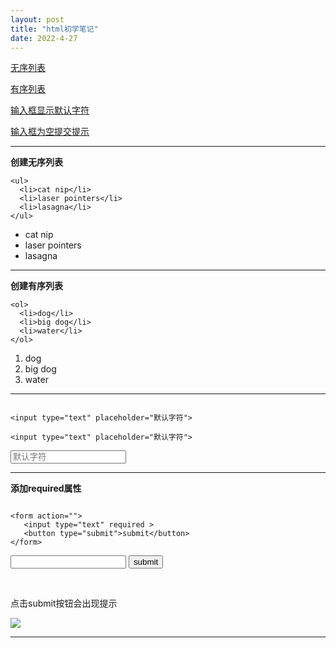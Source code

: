 ```yaml
---
layout: post
title: "html初学笔记"
date: 2022-4-27 
---
```



<a href="#wx-list">无序列表</a>

<a href="#yx-list">有序列表</a>

<a href="#input-default-font">输入框显示默认字符</a>

<a href="#input-null">输入框为空提交提示</a>



---


<div id="wx-list">

**创建无序列表**

```
<ul>
  <li>cat nip</li>
  <li>laser pointers</li>
  <li>lasagna</li>
</ul>
```	

  <ul>
    <li>cat nip</li>
    <li>laser pointers</li>
    <li>lasagna</li>
  </ul>
        
        
</div>

___

<div id="yx-list">

**创建有序列表**

```
<ol>
  <li>dog</li>
  <li>big dog</li>
  <li>water</li>
</ol>
```

  <ol>
    <li>dog</li>
    <li>big dog</li>
    <li>water</li>
  </ol>
  
</div>

---

<div id="input-default-font">

```

<input type="text" placeholder="默认字符">
```
    <input type="text" placeholder="默认字符">
<input type="text" placeholder="默认字符">

</div>

___

<div id="input-null">

**添加required属性**

```

<form action="">
   <input type="text" required >
   <button type="submit">submit</button>
</form>

```

<form action="">
   <input type="text" required />
   <button type="submit">submit</button>
   
</form>

<br />

点击submit按钮会出现提示

<img src="https://bayimg.com/c1a54aad2b4c50f025b0f453c17abd85c8adfe6f.jpg">

---    


</div>